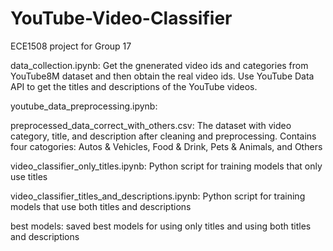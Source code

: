 # YouTube-Video-Classifier

ECE1508 project for Group 17

data_collection.ipynb: Get the gnenerated video ids and categories from YouTube8M dataset and then obtain the real video ids. Use YouTube Data API to get the titles and descriptions of the YouTube videos.

youtube_data_preprocessing.ipynb:

preprocessed_data_correct_with_others.csv: The dataset with video category, title, and description after cleaning and preprocessing. Contains four catogories: Autos & Vehicles, Food & Drink, Pets & Animals, and Others

video_classifier_only_titles.ipynb: Python script for training models that only use titles

video_classifier_titles_and_descriptions.ipynb: Python script for training models that use both titles and descriptions

best models: saved best models for using only titles and using both titles and descriptions
